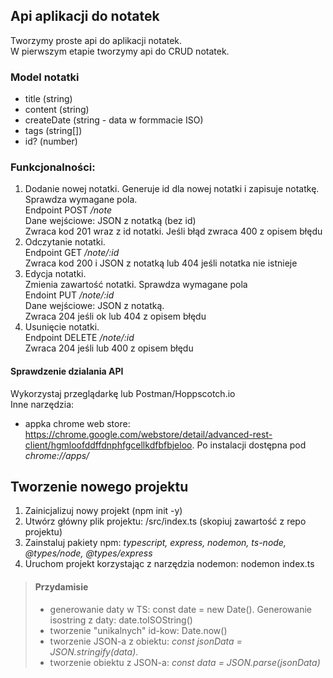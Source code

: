 ## Api aplikacji do notatek
Tworzymy proste api do aplikacji notatek.  
W pierwszym etapie tworzymy api do CRUD notatek.
### Model notatki
- title (string)
- content (string)
- createDate  (string - data w formmacie ISO)
- tags (string[])
- id? (number)
### Funkcjonalności:  
1. Dodanie nowej notatki.
Generuje id dla nowej notatki i zapisuje notatkę. Sprawdza wymagane pola.   
Endpoint POST */note*  
Dane wejściowe: JSON z notatką (bez id)  
Zwraca kod 201 wraz z id notatki. Jeśli błąd zwraca 400 z opisem błędu
2. Odczytanie notatki.  
Endpoint GET */note/:id*  
Zwraca kod 200 i JSON z notatką lub 404 jeśli notatka nie istnieje  
3. Edycja notatki.  
Zmienia zawartość notatki. Sprawdza wymagane pola  
Endoint PUT */note/:id*  
Dane wejściowe: JSON z notatką.  
Zwraca 204 jeśli ok lub 404 z opisem błędu  
4. Usunięcie notatki.  
Endpoint DELETE */note/:id*  
Zwraca 204 jeśli lub 400 z opisem błędu  
#### Sprawdzenie dzialania API
Wykorzystaj przeglądarkę lub Postman/Hoppscotch.io  
Inne narzędzia:  
- appka chrome web store: https://chrome.google.com/webstore/detail/advanced-rest-client/hgmloofddffdnphfgcellkdfbfbjeloo. Po instalacji dostępna pod *chrome://apps/*

## Tworzenie nowego projektu
1. Zainicjalizuj nowy projekt (npm init -y)
2. Utwórz główny plik projektu: /src/index.ts (skopiuj zawartość z repo projektu)
2. Zainstaluj pakiety npm: *typescript, express, nodemon, ts-node, @types/node, @types/express*
3. Uruchom projekt korzystając z narzędzia nodemon: nodemon index.ts

> #### Przydamisie
> - generowanie daty w TS: const date = new Date(). Generowanie isostring z daty: date.toISOString()
> - tworzenie "unikalnych" id-kow: Date.now()
> - tworzenie JSON-a z obiektu: *const jsonData = JSON.stringify(data)*. 
> - tworzenie obiektu z JSON-a: *const data = JSON.parse(jsonData)*
